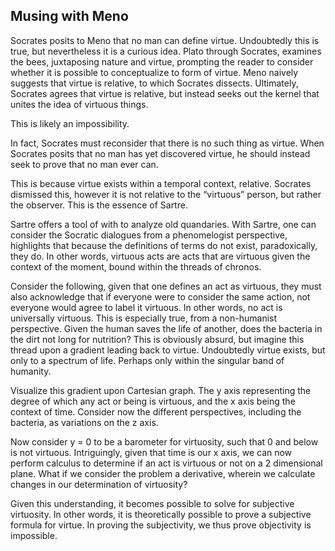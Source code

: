 ## Musing with Meno

Socrates posits to Meno that no man can define virtue. Undoubtedly this is true, but nevertheless it is a curious idea. Plato through Socrates, examines the bees, juxtaposing nature and virtue, prompting the reader to consider whether it is possible to conceptualize to form of virtue. Meno naively suggests that virtue is relative, to which Socrates dissects. Ultimately, Socrates agrees that virtue is relative, but instead seeks out the kernel that unites the idea of virtuous things.

This is likely an impossibility. 

In fact, Socrates must reconsider that there  is no such thing as virtue. When Socrates posits that no man has yet discovered virtue, he should instead seek to prove that no man ever can.

This is because virtue exists within a temporal context, relative. Socrates dismissed this, however it is not relative to the “virtuous” person, but rather the observer. This is the essence of Sartre.

Sartre offers a tool of with to analyze old quandaries. With Sartre, one can consider the Socratic dialogues from a phenomelogist perspective, highlights that because the definitions of terms do not exist, paradoxically, they do. In other words, virtuous acts are acts that are virtuous given the context of the moment, bound within the threads of chronos. 

Consider the following, given that one defines an act as virtuous, they must also acknowledge that if everyone were to consider the same action, not everyone would agree to label it virtuous. In other words, no act is universally virtuous. This is especially true, from a non-humanist perspective. Given the human saves the life of another, does the bacteria in the dirt not long for nutrition? This is obviously absurd, but imagine this thread upon a gradient leading back to virtue. Undoubtedly virtue exists, but only to a spectrum of life. Perhaps only within the singular band of humanity. 

Visualize this gradient upon Cartesian graph. The y axis representing the degree of which any act or being is virtuous, and the x axis being the context of time. Consider now the different perspectives, including the bacteria, as variations on the z axis.

Now consider y = 0 to be a barometer for virtuosity, such that 0 and below is not virtuous. Intriguingly, given that time is our x axis, we can now perform calculus to determine if an act is virtuous or not on a 2 dimensional plane. What if we consider the problem a derivative, wherein we calculate changes in our determination of virtuosity?

Given this understanding, it becomes possible to solve for subjective virtuosity. In other words, it is theoretically possible to prove a subjective formula for virtue. In proving the subjectivity, we thus prove objectivity is impossible.
